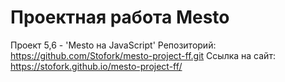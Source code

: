 # Проектная работа Mesto

Проект 5,6 - 'Mesto на JavaScript'
Репозиторий: https://github.com/Stofork/mesto-project-ff.git
Ссылка на сайт: https://stofork.github.io/mesto-project-ff/